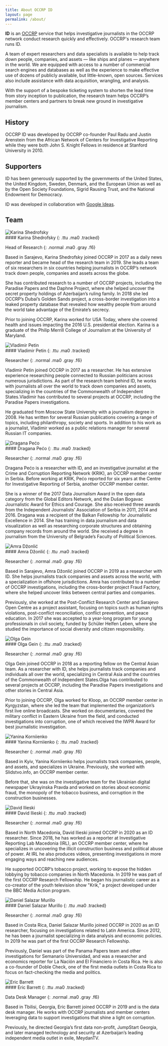 ```yaml
---
title: About OCCRP ID
layout: page
permalink: /about/
---
```


<b>ID</b> is an
<a class="mid-gray dim" href="https://www.occrp.org/en/about-us"
  title="Organized Crime and Corruption Reporting Project">OCCRP</a>
service that helps investigative journalists in the OCCRP network conduct
research quickly and effectively. OCCRP's research team runs ID.

A team of expert researchers and data specialists is available  to help track
down people, companies, and assets — like ships and planes — anywhere in the
world.
We are equipped with access to a number of commercial search engines and
databases as well as the experience to make effective use of dozens of
publicly available, but little-known, open sources. Services also include
assistance with data acquisition, wrangling, and analysis.

With the support of a bespoke ticketing system to shorten the lead time from
story inception to publication, the research team helps OCCRP’s member centers
and partners to break new ground in investigative journalism.

## History

OCCRP ID was developed by OCCRP co-founder Paul Radu and Justin Arenstein from
the African Network of Centers for Investigative Reporting  while they were
both John S. Knight Fellows in residence at Stanford University in 2010.

## Supporters

ID has been generously supported by the governments of the United States, the
United Kingdom, Sweden, Denmark, and the European Union as well as by the Open
Society Foundations, Sigrid Rausing Trust, and the National Endowment for
Democracy.

ID was developed in collaboration with
<a class="mid-gray dim" href="https://jigsaw.google.com">Google Ideas</a>.

## Team

<div class="flex">
  <div class="w-20">
    <img class="br-100 w-80 mt2" src="/static/images/team/karina-shedrofsky-500.jpg" alt="Karina Shedrofsky" />
  </div>
  <div class="w-80" markdown="1">
#### Karina Shedrofsky
{: .ttu .ma0 .tracked}

Head of Research
{: .normal .ma0 .gray .f6}

Based in Sarajevo, Karina Shedrofsky joined OCCRP in 2017 as a daily news
reporter and became head of the research team in 2019. She leads a team of six
researchers in six countries helping journalists in OCCRP’s network track down
people, companies and assets across the globe.

She has contributed research to a number of OCCRP projects, including the
Paradise Papers and the Daphne Project, where she helped uncover the secret
property holdings of Azerbaijan’s ruling family. In 2018 she led OCCRP’s
Dubai’s Golden Sands project, a cross-border investigation into a leaked
property database that revealed how wealthy people from around the world take
advantage of the Emirate’s secrecy.

Prior to joining OCCRP, Karina worked for USA Today, where she covered health
and issues impacting the 2016 U.S. presidential election. Karina is a graduate
of the Philip Merrill College of Journalism at the University of Maryland.
  </div>
</div>

<div class="flex mt5">
  <div class="w-20">
    <img class="br-100 w-80 mt2" src="/static/images/team/vladimir-petin-500.jpg" alt="Vladimir Petin"/>
  </div>
  <div class="w-80" markdown="1">
#### Vladimir Petin
{: .ttu .ma0 .tracked}

Researcher
{: .normal .ma0 .gray .f6}

Vladimir Petin joined OCCRP in 2017 as a researcher. He has extensive
experience researching people connected to Russian politicians across numerous
jurisdictions. As part of the research team behind ID, he works with
journalists all over the world to track down companies and assets, specializing
in the countries of the Commonwealth of Independent States.Vladimir has
contributed to several projects at OCCRP, including the Paradise Papers
investigations.

He graduated from Moscow State University with a journalism degree in 2008. He
has written for several Russian publications covering a range of topics,
including philanthropy, society and sports. In addition to his work as a
journalist, Vladimir worked as a public relations manager for several Russian
IT companies.
  </div>
</div>

<div class="flex mt5">
  <div class="w-20">
    <img class="br-100 w-80 mt2" src="/static/images/team/dragana-peco-500.jpg" alt="Dragana Pećo" />
  </div>
  <div class="w-80" markdown="1">
#### Dragana Pećo
{: .ttu .ma0 .tracked}

Researcher
{: .normal .ma0 .gray .f6}

Dragana Pećo is a researcher with ID, and an investigative journalist at the
Crime and Corruption Reporting Network (KRIK), an OCCRP member center in
Serbia. Before working at KRIK, Pećo reported for six years at the Centre for
Investigative Reporting of Serbia, another OCCRP member center.

She is a winner of the 2017 Data Journalism Award in the open data category
from the Global Editors Network, and the Dušan Bogavac Journalistic Award for
Ethics and Courage. She also received three awards from the Independent
Journalists’ Association of Serbia in 2011, 2014 and 2016. Dragana was a
recipient of the Balkan Fellowship for Journalistic Excellence in 2014. She has
training in data journalism and data visualization as well as researching
corporate structures and obtaining company records from around the world. She
received a degree in journalism from the University of Belgrade’s Faculty of
Political Sciences.
  </div>
</div>

<div class="flex mt5">
  <div class="w-20">
    <img class="br-100 w-80 mt2" src="/static/images/team/amra-dzonlic-500.jpg" alt="Amra Džonlić" />
  </div>
  <div class="w-80" markdown="1">
#### Amra Džonlić
{: .ttu .ma0 .tracked}

Researcher
{: .normal .ma0 .gray .f6}

Based in Sarajevo, Amra Džonlić joined OCCRP in 2019 as a researcher with ID.
She helps journalists track companies and assets across the world, with a
specialization in offshore jurisdictions. Amra has contributed to a number of
OCCRP investigations, including the cross-border project Fraud Factory, where
she helped uncover links between central parties and companies.

Previously, she worked at the Post-Conflict Research Center and Sarajevo Open
Centre as a project assistant, focusing on topics such as human rights
violations, post-conflict reconciliation, conflict prevention, and peace
education. In 2017 she was accepted to a year-long program for young
professionals in civil society, funded by Schüler Helfen Leben, where she
studied the importance of social diversity and citizen responsibility.
  </div>
</div>

<div class="flex mt5">
  <div class="w-20">
    <img class="br-100 w-80 mt2" src="/static/images/team/olga-gein-500.jpg" alt="Olga Gein" />
  </div>
  <div class="w-80" markdown="1">
#### Olga Gein
{: .ttu .ma0 .tracked}

Researcher
{: .normal .ma0 .gray .f6}

Olga Gein joined OCCRP in 2018 as a reporting fellow on the Central Asian team.
As a researcher with ID,  she helps journalists track companies and individuals
all over the world, specializing in Central Asia and the countries of the
Commonwealth of Independent States.Olga has contributed to several projects at
OCCRP, including the Paradise Papers investigations and other stories in
Central Asia.

Prior to joining OCCRP, Olga worked for Kloop, an OCCRP member center in
Kyrgyzstan, where she led the team that implemented the organization’s first
live online broadcasts. She worked on documentaries, covered the military
conflict in Eastern Ukraine from the field, and conducted investigations into
corruption, one of which received the IWPR Award for best journalistic
investigation.
  </div>
</div>

<div class="flex mt5">
  <div class="w-20">
    <img class="br-100 w-80 mt2" src="/static/images/team/yanina-korniienko-500.jpg" alt="Yanina Korniienko" />
  </div>
  <div class="w-80" markdown="1">
#### Yanina Korniienko
{: .ttu .ma0 .tracked}

Researcher
{: .normal .ma0 .gray .f6}

Based in Kyiv, Yanina Korniienko helps journalists track companies, people, and
assets, and specializes in Ukraine. Previously, she worked with Slidstvo.info,
an OCCRP member center.

Before that, she was on the investigative team for the Ukrainian digital
newspaper Ukrayinska Pravda and worked on stories about economic fraud, the
monopoly of the tobacco business, and corruption in the construction
businesses.
  </div>
</div>

<div class="flex mt5">
  <div class="w-20">
    <img class="br-100 w-80 mt2" src="/static/images/team/david-ilieksi-500.jpg" alt="David Ilieski" />
  </div>
  <div class="w-80" markdown="1">
#### David Ilieski
{: .ttu .ma0 .tracked}

Researcher
{: .normal .ma0 .gray .f6}

Based in North Macedonia, David Ilieski joined OCCRP in 2020 as an ID
researcher. Since 2018, he has worked as a reporter at Investigative Reporting
Lab Macedonia (IRL), an OCCRP member center, where he specializes in uncovering
the illicit construction business and political abuse of power. At IRL he also
produces videos, presenting investigations in more engaging ways and reaching
new audiences.

He supported OCCRP’s tobacco project, working to expose the hidden lobbying by
tobacco companies in North Macedonia. In 2019 he was part of the first OCCRP
Research Fellowship. He began his journalistic career as a co-creator of the
youth television show "Krik,” a project developed under the BBC Media Action
program.
  </div>
</div>

<div class="flex mt5">
  <div class="w-20">
    <img class="br-100 w-80 mt2" src="/static/images/team/daniel-salazar-murrillo-500.jpg" alt="Daniel Salazar Murillo" />
  </div>
  <div class="w-80" markdown="1">
#### Daniel Salazar Murillo
{: .ttu .ma0 .tracked}

Researcher
{: .normal .ma0 .gray .f6}

Based in Costa Rica, Daniel Salazar Murillo joined OCCRP in 2020 as an ID
researcher, focusing on investigations related to Latin America. Since 2012, he
has been a journalist specializing in data analysis and economic policies. In
2019 he was part of the first OCCRP Research Fellowship.

Previously, Daniel was part of the Panama Papers team and other investigations
for Semanario Universidad, and was a researcher and economics reporter for La
Nación and El Financiero in Costa Rica. He is also a co-founder of Doble Check,
one of the first media outlets in Costa Rica to focus on fact-checking the
media and politics.
  </div>
</div>

<div class="flex mt5">
  <div class="w-20">
    <img class="br-100 w-80 mt2" src="/static/images/team/eric-barrett-500.jpg" alt="Eric Barrett" />
  </div>
  <div class="w-80" markdown="1">
#### Eric Barrett
{: .ttu .ma0 .tracked}

Data Desk Manager
{: .normal .ma0 .gray .f6}

Based in Tbilisi, Georgia, Eric Barrett joined OCCRP in 2019 and is the data
desk manager. He works with OCCRP journalists and member centers leveraging
data to support investigations that shine a light on corruption.

Previously, he directed Georgia’s first data non-profit, JumpStart Georgia, and
later managed technology and security at Azerbaijan’s leading independent media
outlet in exile, MeydanTV.
  </div>
</div>
